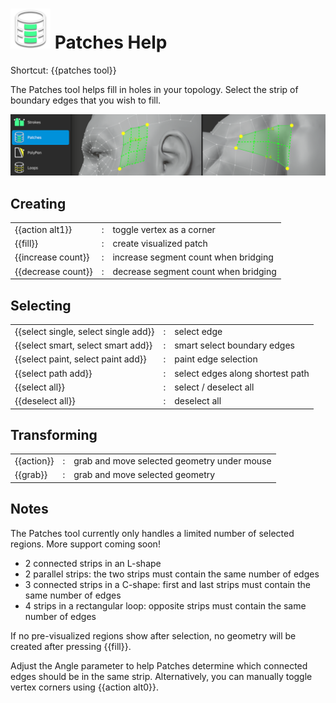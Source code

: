# ![](images/patches-icon.png) Patches Help

Shortcut: {{patches tool}}


The Patches tool helps fill in holes in your topology.
Select the strip of boundary edges that you wish to fill.

![](images/help_patches.png)

## Creating

|  |  |  |
| --- | --- | --- |
| {{action alt1}}    | : | toggle vertex as a corner |
| {{fill}}           | : | create visualized patch |
| {{increase count}} | : | increase segment count when bridging |
| {{decrease count}} | : | decrease segment count when bridging |


## Selecting

|  |  |  |
| --- | --- | --- |
| {{select single, select single add}} | : | select edge |
| {{select smart, select smart add}}   | : | smart select boundary edges |
| {{select paint, select paint add}}   | : | paint edge selection |
| {{select path add}}                  | : | select edges along shortest path |
| {{select all}}                       | : | select / deselect all |
| {{deselect all}}                     | : | deselect all |


## Transforming

|  |  |  |
| --- | --- | --- |
| {{action}}  | : | grab and move selected geometry under mouse |
| {{grab}}    | : | grab and move selected geometry |


## Notes

The Patches tool currently only handles a limited number of selected regions.
More support coming soon!

- 2 connected strips in an L-shape
- 2 parallel strips: the two strips must contain the same number of edges
- 3 connected strips in a C-shape: first and last strips must contain the same number of edges
- 4 strips in a rectangular loop: opposite strips must contain the same number of edges


If no pre-visualized regions show after selection, no geometry will be created after pressing {{fill}}.

Adjust the Angle parameter to help Patches determine which connected edges should be in the same strip.
Alternatively, you can manually toggle vertex corners using {{action alt0}}.

